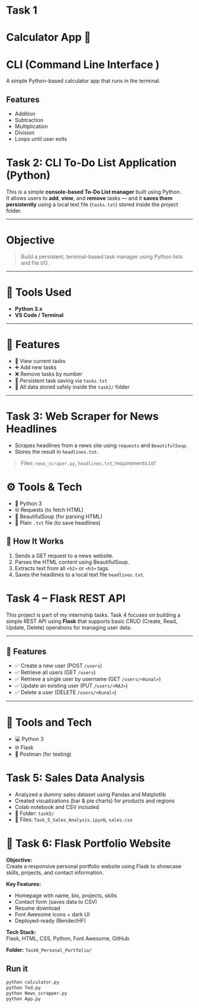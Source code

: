 # Task 1
# Calculator App 🔢
# CLI (Command Line Interface )
A simple Python-based calculator app that runs in the terminal.

## Features
- Addition
- Subtraction
- Multiplication
- Division
- Loops until user exits


# Task 2: CLI To-Do List Application (Python)

This is a simple **console-based To-Do List manager** built using Python.  
It allows users to **add**, **view**, and **remove** tasks — and it **saves them persistently** using a local text file (`tasks.txt`) stored inside the project folder.

---

# Objective

> Build a persistent, terminal-based task manager using Python lists and file I/O.

---

# 🔧 Tools Used

- **Python 3.x**
- **VS Code / Terminal**

---

# 🚀 Features

- 📝 View current tasks
- ➕ Add new tasks
- ❌ Remove tasks by number
- 💾 Persistent task saving via `tasks.txt`
- 📂 All data stored safely inside the `task2/` folder

---

# Task 3: Web Scraper for News Headlines

- Scrapes headlines from a news site using `requests` and `BeautifulSoup`.
- Stores the result in `headlines.txt`.

> Files: `news_scraper.py`, `headlines.txt`,'requirements.txt'

# ⚙️ Tools & Tech

- 🐍 Python 3
- 🌐 Requests (to fetch HTML)
- 🍲 BeautifulSoup (for parsing HTML)
- 📄 Plain `.txt` file (to save headlines)
## 🧠 How It Works

1. Sends a GET request to a news website.
2. Parses the HTML content using BeautifulSoup.
3. Extracts text from all `<h2>` or `<h3>` tags.
4. Saves the headlines to a local text file `headlines.txt`.

# Task 4 – Flask REST API

This project is part of my internship tasks. Task 4 focuses on building a simple REST API using **Flask** that supports basic CRUD (Create, Read, Update, Delete) operations for managing user data.

---

## 🚀 Features

- ✅ Create a new user (POST `/users`)
- ✅ Retrieve all users (GET `/users`)
- ✅ Retrieve a single user by username (GET `/users/<Kunal>`)
- ✅ Update an existing user (PUT `/users/<RAJ>`)
- ✅ Delete a user (DELETE `/users/<Kunal>`)

---

# 🧠 Tools and Tech

- 💻 Python 3
- 🌐 Flask
- 📮 Postman (for testing)

# Task 5: Sales Data Analysis

- Analyzed a dummy sales dataset using Pandas and Matplotlib
- Created visualizations (bar & pie charts) for products and regions
- Colab notebook and CSV included
- 📁 Folder: `task5/`
- 📄 Files: `Task_5_Sales_Analysis.ipynb`, `sales.csv`

# 🚀 Task 6: Flask Portfolio Website

**Objective:**  
Create a responsive personal portfolio website using Flask to showcase skills, projects, and contact information.

**Key Features:**
- Homepage with name, bio, projects, skills
- Contact form (saves data to CSV)
- Resume download
- Font Awesome icons + dark UI
- Deployed-ready (Render/HF)

**Tech Stack:**  
Flask, HTML, CSS, Python, Font Awesome, GitHub

**Folder:** `Task6_Personal_Portfolio/`


## Run it
```bash
python calculator.py
python Tod.py
python News_scrapper.py
python App.py
